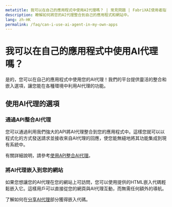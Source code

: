 ```yaml
---
metatitle: 我可以在自己的應用程式中使用AI代理嗎？ | 常見問題 | FabriXAI使用者指南
description: 瞭解如何將您的AI代理整合到自己的應用程式和網站中。
lang: zh-HK
permalink: /faq/can-i-use-ai-agent-in-my-own-apps
---
```


# 我可以在自己的應用程式中使用AI代理嗎？

是的，您可以在自己的應用程式中使用您的AI代理！我們的平台提供靈活的整合和嵌入選項，讓您能在各種環境中利用AI代理的功能。

## 使用AI代理的選項

### 通過API整合AI代理
您可以通過利用我們強大的API將AI代理整合到您的應用程式中。這樣您就可以以程式化的方式發送請求並接收來自AI代理的回應，使您能無縫地將其功能集成到現有系統中。

有關詳細說明，請參考[使用API整合AI代理](/zh-hk/integrations-api/)。

### 將AI代理嵌入到您的網站
如果您想讓您的AI代理在您的網站上可訪問，您可以使用提供的HTML嵌入代碼輕鬆嵌入它。這樣用戶可以直接從您的網頁與AI代理互動，而無需任何額外的導航。

了解如何在[分享AI代理](/zh-hk/share-ai-agent/)部分獲得嵌入代碼。